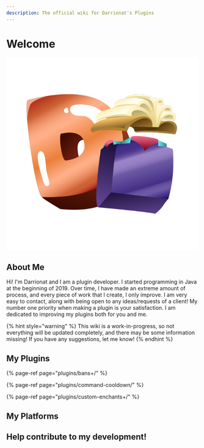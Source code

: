 ```yaml
---
description: The official wiki for Darrionat's Plugins
---
```


# Welcome

![](.gitbook/assets/darrionatpluginsdiscord2-square.png)

## About Me

Hi! I'm Darrionat and I am a plugin developer. I started programming in Java at the beginning of 2019. Over time, I have made an extreme amount of process, and every piece of work that I create, I only improve. I am very easy to contact, along with being open to any ideas/requests of a client! My number one priority when making a plugin is your satisfaction. I am dedicated to improving my plugins both for you and me.

{% hint style="warning" %}
This wiki is a work-in-progress, so not everything will be updated completely, and there may be some information missing! If you have any suggestions, let me know! 
{% endhint %}

## My Plugins

{% page-ref page="plugins/bans+/" %}

{% page-ref page="plugins/command-cooldown/" %}

{% page-ref page="plugins/custom-enchants+/" %}

## My Platforms

## Help contribute to my development!

